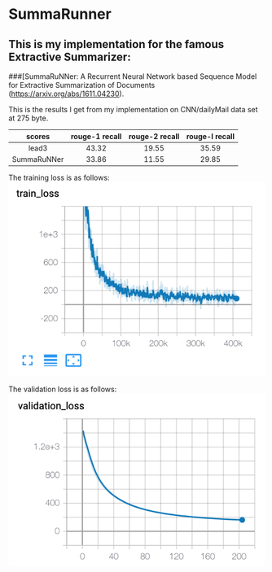 # SummaRunner
## This is my implementation for the famous Extractive Summarizer:
###[SummaRuNNer: A Recurrent Neural Network based Sequence Model for Extractive Summarization of Documents (https://arxiv.org/abs/1611.04230). 

This is the results I get from my implementation on CNN/dailyMail data set at 275 byte. 

| scores | rouge-1 recall | rouge-2 recall | rouge-l recall |
| :------: |:-------------:| :-----:| :-----:|
| lead3     | 43.32 | 19.55 | 35.59|
| SummaRuNNer | 33.86 | 11.55 | 29.85 |

The training loss is as follows:
![](train_loss.png)

The validation loss is as follows:
![](val_loss.png)



